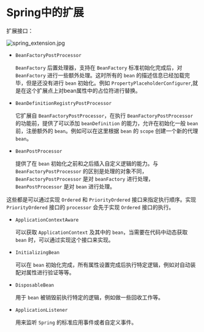 # Spring中的扩展

扩展接口：

![spring_extension.jpg](http://www.qxnekoo.cn:8888/images/2020/04/23/spring_extension.jpg)

- `BeanFactoryPostProcessor`

  `BeanFactory` 后置处理器，支持在 `BeanFactory` 标准初始化完成后，对 `BeanFactory` 进行一些额外处理。这时所有的 `bean` 的描述信息已经加载完毕，但是还没有进行 `bean` 初始化。例如  `PropertyPlaceholderConfigurer`,就是在这个扩展点上对bean属性中的占位符进行替换。

- `BeanDefinitionRegistryPostProcessor`

  它扩展自 `BeanFactoryPostProcessor`，在执行 `BeanFactoryPostProcessor` 的功能前，提供了可以添加 `beanDefinition` 的能力，允许在初始化一般 `bean` 前，注册额外的 `bean`。例如可以在这里根据 `bean` 的 `scope` 创建一个新的代理 `bean`。

- `BeanPostProcessor`

  提供了在 `bean` 初始化之前和之后插入自定义逻辑的能力。与 `BeanFactoryPostProcessor` 的区别是处理的对象不同，`BeanFactoryPostProcessor` 是对 `beanFactory` 进行处理，`BeanPostProcessor` 是对 `bean` 进行处理。

这些都是可以通过实现 `Ordered` 和 `PriorityOrdered` 接口来指定执行顺序。实现 `PriorityOrdered` 接口的 `processor` 会先于实现 `Ordered` 接口的执行。

- `ApplicationContextAware`

  可以获取 `ApplicationContext` 及其中的 `bean`，当需要在代码中动态获取 `bean` 时，可以通过实现这个接口来实现。

- `InitializingBean`

  可以在 `bean` 初始化完成，所有属性设置完成后执行特定逻辑，例如对自动装配对属性进行验证等等。

- `DisposableBean`

  用于 `bean` 被销毁前执行特定的逻辑，例如做一些回收工作等。

- `ApplicationListener`

  用来监听 `Spring` 的标准应用事件或者自定义事件。



























